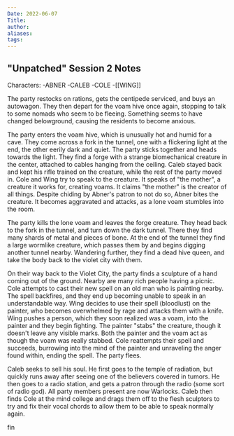```yaml
---
Date: 2022-06-07
Title: 
author: 
aliases: 
tags:
---
```


## "Unpatched" Session 2 Notes

Characters:
-ABNER
-CALEB
-COLE
-[[WING]]

The party restocks on rations, gets the centipede serviced, and buys an autowagon. They then depart for the voam hive once again, stopping to talk to some nomads who seem to be fleeing. Something seems to have changed belowground, causing the residents to become anxious. 

The party enters the voam hive, which is unusually hot and humid for a cave. They come across a fork in the tunnel, one with a flickering light at the end, the other eerily dark and quiet. The party sticks together and heads towards the light. They find a forge with a strange biomechanical creature in the center, attached to cables hanging from the ceiling. Caleb stayed back and kept his rifle trained on the creature, while the rest of the party moved in. Cole and Wing try to speak to the creature. It speaks of "the mother", a creature it works for, creating voams. It claims "the mother" is the creator of all things. Despite chiding by Abner's patron to not do so, Abner bites the creature. It becomes aggravated and attacks, as a lone voam stumbles into the room.

The party kills the lone voam and leaves the forge creature. They head back to the fork in the tunnel, and turn down the dark tunnel. There they find many shards of metal and pieces of bone. At the end of the tunnel they find a large wormlike creature, which passes them by and begins digging another tunnel nearby. Wandering further, they find a dead hive queen, and take the body back to the violet city with them.

On their way back to the Violet City, the party finds a sculpture of a hand coming out of the ground. Nearby are many rich people having a picnic. Cole attempts to cast their new spell on an old man who is painting nearby. The spell backfires, and they end up becoming unable to speak in an understandable way. Wing decides to use their spell (bloodlust) on the painter, who becomes overwhelmed by rage and attacks them with a knife. Wing pushes a person, which they soon realized was a voam, into the painter and they begin fighting. The painter "stabs" the creature, though it doesn't leave any visible marks. Both the painter and the voam act as though the voam was really stabbed. Cole reattempts their spell and succeeds, burrowing into the mind of the painter and unraveling the anger found within, ending the spell. The party flees.

Caleb seeks to sell his soul. He first goes to the temple of radiation, but quickly runs away after seeing one of the believers covered in tumors. He then goes to a radio station, and gets a patron through the radio (some sort of radio god). All party members present are now Warlocks. Caleb then finds Cole at the mind college and drags them off to the flesh sculptors to try and fix their vocal chords to allow them to be able to speak normally again.

fin